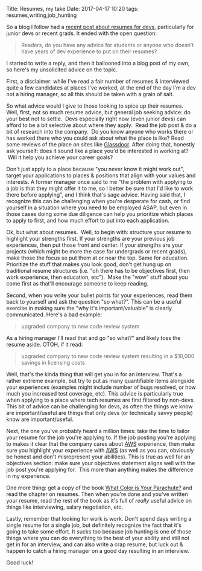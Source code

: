 Title: Resumes, my take
Date: 2017-04-17 10:20
tags: resumes,writing,job_hunting

So a blog I follow had a [recent post about resumes for devs](http://melreams.com/2017/04/resume-advice/), particularly
for junior devs or recent grads. It ended with the open question:

> Readers, do you have any advice for students or anyone who doesn’t have years of dev experience to put on their resumes?

I started to write a reply, and then it ballooned into a blog post of my own, so here's my unsolicited advice on the topic.

First, a disclaimer: while I've read a fair number of resumes & interviewed quite a few candidates at places I've
worked, at the end of the day I'm a dev not a hiring manager, so all this should be taken with a grain of salt.

So what advice would I give to those looking to spice up their resumes. Well, first, not so much resume advice, but
general job seeking advice: do your best not to settle.  Devs especially right now (even junior devs) can afford to be
a bit selective about where they apply.  Read the job post & do a bit of research into the company.  Do you know anyone
who works there or has worked there who you could ask about what the place is like? Read some reviews of the place on
sites like [Glassdoor](https://www.glassdoor.ca/index.htm). After doing that, honestly ask yourself: does it sound like
a place you'd be interested in working at?  Will it help you achieve your career goals?

Don't just apply to a place because "you never know it might work out", target your applications to places & positions
that align with your values and interests. A former manager once said to me "the problem with applying to a job is that
they might offer it to me, so I better be sure that I'd like to work there before applying", and I think that's sage
advice. Having said that, I recognize this can be challenging when you're desperate for cash, or find yourself in a
situation where you need to be employed ASAP, but even in those cases doing some due diligence can help you prioritize
which places to apply to first, and how much effort to put into each application.

Ok, but what about resumes.  Well, to begin with: structure your resume to highlight your strengths first. If your
strengths are your previous job experiences, then put those front and center. If your strengths are your projects
(which might be more the case for undergrads or recent grads), make those the focus so put them at or near the top. Same
for education. Prioritize the stuff that makes you look good, don't get hung up on traditional resume structures (i.e.
"oh there has to be objectives first, then work experience, then education, etc").  Make the "wow" stuff about you come
first as that'll encourage someone to keep reading.

Second, when you write your bullet points for your experiences, read them back to yourself and ask the question "so
what?". This can be a useful exercise in making sure the "why it's important/valuable" is clearly communicated. Here's a
bad example:

> upgraded company to new code review system

As a hiring manager I'll read that and go "so what?" and likely toss the resume aside. OTOH, if it read:

> upgraded company to new code review system resulting in a $10,000 savings in licensing costs

Well, that's the kinda thing that will get you in for an interview. That's a rather extreme example, but try to put as
many quantifiable items alongside your experiences (examples might include number of bugs resolved, or how much you
increased test coverage, etc). This advice is particularly true when applying to a place where tech resumes are first
filtered by non-devs. This bit of advice can be challenging for devs, as often the things we know are important/useful
are things that only devs (or technically savvy people) know are important/useful.

Next, the one you've probably heard a million times: take the time to tailor your resume for the job you're applying to.
If the job posting you're applying to makes it clear that the company cares about [AWS](https://aws.amazon.com/)
experience, then make sure you highlight your experience with [AWS](https://aws.amazon.com/) (as well as you can,
obviously be honest and don't misrepresent your abilities). This is true as well for an objectives section: make sure
your objectives statement aligns well with the job post you're applying for.  This more than anything makes the
difference in my experience.

One more thing: get a copy of the book
[What Color is Your Parachute?](https://www.amazon.ca/What-Color-Your-Parachute-2016/dp/160774662X) and read the chapter
on resumes. Then when you're done and you've written your resume, read the rest of the book as it's full of *really*
useful advice on things like interviewing, salary negotiation, etc.

Lastly, remember that looking for work is work. Don't spend days writing a single resume for a single job, but
definitely recognize the fact that it's going to take some effort. It sucks too because job hunting is one of those
things where you can do everything to the best of your ability and still not get in for an interview, and can also write
a crap resume, but luck out & happen to catch a hiring manager on a good day resulting in an interview.

Good luck!
